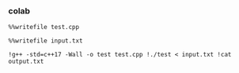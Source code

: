 ### colab

`%%writefile test.cpp`

`%%writefile input.txt`

`!g++ -std=c++17 -Wall -o test test.cpp
!./test < input.txt
!cat output.txt`
